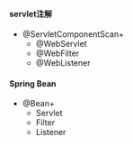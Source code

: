 #### servlet注解
+ @ServletComponentScan+
    - @WebServlet
    - @WebFilter
    - @WebListener
#### Spring Bean
+ @Bean+
    - Servlet
    - Filter
    - Listener
